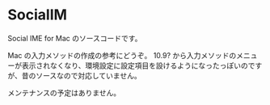 SocialIM
========

Social IME for Mac のソースコードです。

Mac の入力メソッドの作成の参考にどうぞ。
10.9? から入力メソッドのメニューが表示されなくなり、環境設定に設定項目を設けるようになったっぽいのですが、昔のソースなので対応していません。

メンテナンスの予定はありません。
